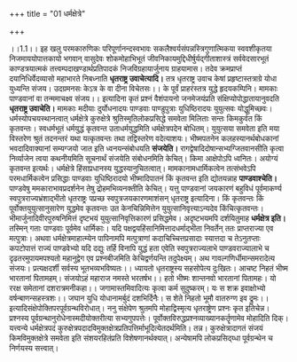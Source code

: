 +++
title = "01 धर्मक्षेत्रे"

+++
  
।।1.1।। इह खलु परमकारुणिकः परिपूर्णानन्दस्वभावः
सकलैश्वर्यसंपन्नस्त्रिगुणात्मिकया स्ववशीकृतया निजमाययोपात्तकायो भगवान्
वासुदेवः शोकमोहाभिभूतं जीवनिकायमुद्दिधीर्षुर्यद्गीताशास्त्रं
सर्ववेदसारभूतं काण्डत्रयात्मकं तत्त्वम्पदाखण्डार्थप्रतिपादकं
निजविग्रहायार्जुनाय ग्राहयामास। तदेव क्रमप्राप्तं दयानिधिर्वेदव्यासो
महाभारते निबध्नाति **धृतराष्ट्र उवाचेत्यादि।** तत्र धृतराष्ट्र उवाच
केषां प्रहृष्टास्तत्राग्रे योधा युध्यन्ति संजय। उदग्रमनसः केऽत्र के वा
दीना विचेतसः।। के पूर्वं प्राहरंस्तत्र युद्धे हृदयकम्पिनि। मामकाः
पाण्डवानां वा तन्ममाचक्ष्व संजय।। इत्यादिना कृतं प्रश्नं वैशंपायनो
जनमेजयंप्रति संक्षिप्योपोद्धातायानुवदति **धृतराष्ट्र उवाचेति।** मामकाः
मदीयाः दुर्योधनादयः पाण्डवाः पाण्डुपुत्राः युधिष्ठिरादयः युयुत्सवः
योद्धुमिच्छवः। धर्मस्योपचयस्थानत्वात् धर्मक्षेत्रे कुरुक्षेत्रे
श्रुतिस्मृतिलोकप्रसिद्धे समवेता मिलिताः सन्तः किमकुर्वत किं कृतवन्तः।
स्वधर्मभूतं धर्मयुद्धं कृतवन्त उताधर्मयुद्धमिति धर्मक्षेत्रपदेन बोधितम्।
युयुत्सया समवेता इति मया विस्तरेण श्रुतं तदनन्तरं यथा यत्कृतवन्तः तथा
तद्विस्तरेण वदेत्याशयः। भीष्मपतनेन कलहस्यानर्थबोधकानां भवदादिवाक्यानां
सम्यग्जयो जात इति ध्वनयन्संबोधयति **संजयेति।**
रागद्वेषादिदोषान्सभ्यग्जितवानसीति कृत्वा निर्व्याजेन त्वया कथनीयमिति
सूचनार्थं संजयेति संबोधनमिति केचित्। किमा आक्षेपोऽपि ध्वनितः। अयोग्यं
कृतवन्त इत्यर्थः। धर्मक्षेत्रे हिंसाप्रधानस्य युद्धस्यानुचितत्वात्।
मामकानामधार्मिकत्वेन तत्संभवेऽपि परमधार्मिकत्वेन प्रसिद्धाः पाण्डवाः
युधिष्ठिरादयो भीष्मादिपातनं किं कृतवन्त इति द्योतयन्नाह
**पाण्डवाश्चेति।** पाण्डवेषु ममकाराभावप्रदर्शनेन तेषु द्रोहमभिव्यनक्तीति
केचित्। यत्तु पाण्डवानां जयकारणं बहुविधं पूर्वमाकर्ण्य
स्वपुत्रराज्यभ्रंशाद्भीतो धृतराष्ट्रः पप्रच्छ स्वपुत्रजयकारणमाशंसन्
धृतराष्ट्र इत्यादिना। किं कृतवन्तः किं पूर्वोक्तयुयुत्सानुसारेण युद्धमेव
कृतवन्तः उत केनचिन्निमित्तेन युयुत्सानिवृत्त्याऽन्यदेव किंचित्कृतवन्तः।
भीमार्जुनादिवीरपुरुषनिमित्तं दृष्टभयं युयुत्सानिवृत्तिकारणं प्रसिद्धमेव।
अदृष्टभयमपि दर्शयितुमाह **धर्मक्षेत्र इति।** तस्मिन् गताः पाण्डवाः
पूर्वमेव धार्मिकाः। यदि पक्षद्वयहिंसानिमित्तादधर्माद्भीता निवर्तेन् ततः
प्राप्तराज्या एव मत्पुत्राः। अथवा धर्मक्षेत्रमाहात्म्येन पापिनामपि
मत्पुत्राणां कदाचिच्चित्तप्रसादाः स्यात्तदा च तेऽनुतप्ताः कपटोपात्तं
राज्यं पाण्डवेभ्यो यदि दद्युः तर्हि विनापि युद्धं हता एवेति
स्वपुत्रराज्यलाभे पाण्डवराज्यालाभे च दृढतरमुपायमपश्यतो महानुद्वेग एव
प्रश्नबीजमिति केचिद्वर्णयन्ति तदुपेक्ष्यम्। अथ गावल्गणिर्धीमान्समरादेत्य
संजयः। प्रत्यक्षदर्शी सर्वस्य भूतभव्यभविष्यतः।। ध्यायतो धृतराष्ट्रस्य
सहसोपेत्य दुःखितः। आचष्ट निहतं भीष्म भारतानां पितामहम्। संजयोऽहं महाराज
नमस्ते भरतर्षभ।। हतो भीष्मः शान्तनवो भारतानां पितामहः। यो ररक्ष समेतानां
दशरात्रमनीकहा।। जगामास्तमिवादित्यः कृत्वा कर्म सुदुष्करम्। यः स शक्र
इवाक्षोभ्यो वर्षन्बाणन्सहस्त्रशः।। जघान युधि योधानामर्बुदं दशभिर्दिनैः। स
शेते निहतो भूमौ वातरुग्ण इव द्रुमः।।
इत्यादिसंक्षेपोक्तिपरपूर्वग्रन्थविरोधात्। ननु संक्षेपेण श्रुतमपि
मोहाद्विस्मृत्य धृतराष्ट्रेण प्रश्नः कृत इतिचेन्न। प्रश्नस्य
पूर्वग्रन्थानुरोधेनास्मदीयोक्तरीत्या सभ्यगुपपत्तेः।
पूर्वोक्तविरुद्धप्रश्नव्याख्यानकर्तॄणामेव मोहादिति दिक्। यत्त्वन्ये
धर्मक्षेत्रपदं
कुरुक्षेत्रपदादविमुक्तक्षेत्रप्रतिपत्तिर्माभूदित्येतदर्थमिति। तन्न।
कुरुक्षेत्रादागतं संजयं किमविमुक्तक्षेत्रे समवेता इति संशयरहितंप्रति
विशेषणानर्थक्यात्। अन्येषामपि लोकप्रसिद्य्धा पूर्वग्रन्थेन च निर्णयस्य
सत्त्वात्।  
